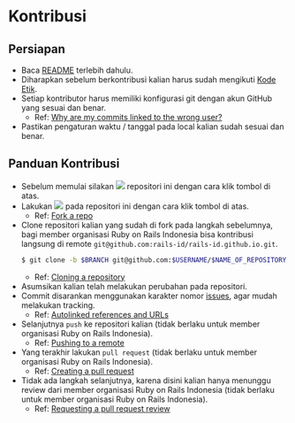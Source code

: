 # Kontribusi

## Persiapan

- Baca [README](README.md) terlebih dahulu.
- Diharapkan sebelum berkontribusi kalian harus sudah mengikuti [Kode Etik](CODE_OF_CONDUCT.md).
- Setiap kontributor harus memiliki konfigurasi git dengan akun GitHub yang sesuai dan benar.
  - Ref: [Why are my commits linked to the wrong user?](https://help.github.com/articles/why-are-my-commits-linked-to-the-wrong-user/)
- Pastikan pengaturan waktu / tanggal pada local kalian sudah sesuai dan benar.

## Panduan Kontribusi

- Sebelum memulai silakan ![](https://img.shields.io/github/stars/rails-id/rails-id.github.io.svg?label=Stars&style=social) repositori ini dengan cara klik tombol di atas.
- Lakukan ![](https://img.shields.io/github/forks/rails-id/rails-id.github.io.svg?label=Fork&style=social) pada repositori ini dengan cara klik tombol di atas.
  - Ref: [Fork a repo](https://help.github.com/articles/fork-a-repo/)
- Clone repositori kalian yang sudah di fork pada langkah sebelumnya, bagi member organisasi Ruby on Rails Indonesia bisa kontribusi langsung di remote `git@github.com:rails-id/rails-id.github.io.git`.
  ``` bash
  $ git clone -b $BRANCH git@github.com:$USERNAME/$NAME_OF_REPOSITORY.git
  ```
  - Ref: [Cloning a repository](https://help.github.com/articles/cloning-a-repository/)
- Asumsikan kalian telah melakukan perubahan pada repositori.
- Commit disarankan menggunakan karakter nomor [issues](https://github.com/rails-id/rails-id.github.io/issues), agar mudah melakukan tracking.
  - Ref: [Autolinked references and URLs](https://help.github.com/articles/autolinked-references-and-urls/)
- Selanjutnya `push` ke repositori kalian (tidak berlaku untuk member organisasi Ruby on Rails Indonesia).
  - Ref: [Pushing to a remote](https://help.github.com/articles/pushing-to-a-remote/)
- Yang terakhir lakukan `pull request` (tidak berlaku untuk member organisasi Ruby on Rails Indonesia).
  - Ref: [Creating a pull request](https://help.github.com/articles/creating-a-pull-request/)
- Tidak ada langkah selanjutnya, karena disini kalian hanya menunggu review dari member organisasi Ruby on Rails Indonesia (tidak berlaku untuk member organisasi Ruby on Rails Indonesia).
  - Ref: [Requesting a pull request review](https://help.github.com/articles/requesting-a-pull-request-review/)
